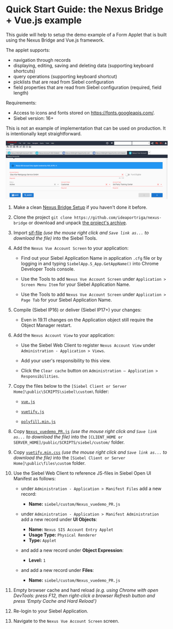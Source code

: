 # Quick Start Guide: the Nexus Bridge + Vue.js example

This guide will help to setup the demo example of a Form Applet that is built using the Nexus Bridge and Vue.js framework.

The applet supports:
* navigation through records
* displaying, editing, saving and deleting data (supporting keyboard shortcuts)
* query operations (supporting keyboard shortcut)
* picklists that are read from Siebel configuration
* field properties that are read from Siebel configuration (required, field length)

Requirements: 
* Access to icons and fonts stored on https://fonts.googleapis.com/.
* Siebel version: 16+

This is not an example of implementation that can be used on production. It is intentionally kept straightforward.

 ![result](demo_vuejs.png)
 
1. Make a clean [Nexus Bridge Setup](/../../wiki/Setup-Nexus-Bridge) if you haven't done it before.

1. Clone the project `git clone https://github.com/ideaportriga/nexus-bridge` or download and unpack [the project's archive](../../../../../archive/master.zip).

1. Import [sif-file](https://raw.githubusercontent.com/ideaportriga/nexus-bridge/master/examples/VUE.JS%20Examples/Demo%20Example/SIF/Nexus_Vue_Objects.sif) *(use the mouse right click and `Save link as...` to download the file)* into the Siebel Tools.

1. Add the `Nexus Vue Account Screen` to your application:

      * Find out your Siebel Application Name in application `.cfg` file or by logging in and typing `SiebelApp.S_App.GetAppName()` into Chrome Developer Tools console.
      
      * Use the Tools to add `Nexus Vue Account Screen` under `Application > Screen Menu Item` for your Siebel Application Name.
      
      * Use the Tools to add `Nexus Vue Account Screen` under `Application > Page Tab` for your Siebel Application Name.
      
1. Compile (Siebel IP16) or deliver (Siebel IP17+) your changes:

      * Even in 19.11 changes on the Application object still require the Object Manager restart.
    
1. Add the `Nexus Account View` to your application:

      * Use the Siebel Web Client to register `Nexus Account View` under `Administration - Application > Views`.
      
      * Add your user's responsibility to this view.
            
      * Click the `Clear cache` button on `Administration – Application > Responsibilities`.

1. Copy the files below to the `[Siebel Client or Server Home]\public\SCRIPTS\siebel\custom\` folder:

    * [`vue.js`](https://raw.githubusercontent.com/ideaportriga/nexus-bridge/master/examples/VUE.JS%20Examples/vue.js)
    
    * [`vuetify.js`](https://raw.githubusercontent.com/ideaportriga/nexus-bridge/master/examples/VUE.JS%20Examples/vuetify.js)
    
    * [`polyfill.min.js`](https://raw.githubusercontent.com/ideaportriga/nexus-bridge/master/examples/VUE.JS%20Examples/polyfill.min.js)
    
1. Copy [`Nexus_vuedemo_PR.js`](https://raw.githubusercontent.com/ideaportriga/nexus-bridge/master/examples/VUE.JS%20Examples/Demo%20Example/Nexus_vuedemo_PR.js) *(use the mouse right click and `Save link as...` to download the file)* into the `[CLIENT_HOME or SERVER_HOME]/public/SCRIPTS/siebel/custom/` folder.

1. Copy [`vuetify.min.css`](https://raw.githubusercontent.com/ideaportriga/nexus-bridge/master/examples/VUE.JS%20Examples/vuetify.min.css) *(use the mouse right click and `Save link as...` to download the file)* into the `[Siebel Client or Server Home]\public\files\custom` folder.

1. Use the Siebel Web Client to reference JS-files in Siebel Open UI Manifest as follows:

	* under `Administration - Application > Manifest Files` add a new record: 
		* **Name:** `siebel/custom/Nexus_vuedemo_PR.js`

	* under `Administration - Application > Manifest Administration` add a new record under **UI Objects**: 
		* **Name:** `Nexus SIS Account Entry Applet`
		* **Usage Type:** `Physical Renderer`
		* **Type:** `Applet`

	* and add a new record under **Object Expression**:
		* **Level:** `1`

	* and add a new record under **Files**:
		* **Name:** `siebel/custom/Nexus_vuedemo_PR.js`
    
1. Empty browser cache and hard reload *(e.g. using Chrome with open DevTools: press F12, then right-click a browser Refresh button and press ‘Empty Cache and Hard Reload’)*

1. Re-login to your Siebel Application.

1. Navigate to the `Nexus Vue Account Screen` screen.
